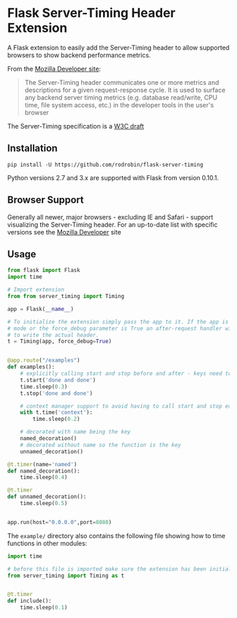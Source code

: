 # Flask Server-Timing Header Extension

A Flask extension to easily add the Server-Timing header to allow supported browsers to show backend performance metrics.

From the [Mozilla Developer site](https://developer.mozilla.org/en-US/docs/Web/HTTP/Headers/Server-Timing):

> The Server-Timing header communicates one or more metrics and descriptions for a given request-response cycle. It is used to surface any backend server timing metrics (e.g. database read/write, CPU time, file system access, etc.) in the developer tools in the user's browser


The Server-Timing specification is a [W3C draft](https://www.w3.org/TR/server-timing)

## Installation

```
pip install -U https://github.com/rodrobin/flask-server-timing
```

Python versions 2.7 and 3.x are supported with Flask from version 0.10.1.

## Browser Support

Generally all newer, major browsers - excluding IE and Safari - support visualizing the Server-Timing header. For an up-to-date list with specific versions see the [Mozilla Developer](https://developer.mozilla.org/en-US/docs/Web/HTTP/Headers/Server-Timing#Browser_compatibility) site

## Usage

```python
from flask import Flask
import time

# Import extension
from from server_timing import Timing

app = Flask(__name__)

# To initialize the extension simply pass the app to it. If the app is in debug
# mode or the force_debug parameter is True an after-request handler will be added
# to write the actual header.
t = Timing(app, force_debug=True)


@app.route("/examples")
def examples():
    # explicitly calling start and stop before and after - keys need to be identical
    t.start('done and done')
    time.sleep(0.3)
    t.stop('done and done')

    # context manager support to avoid having to call start and stop explicitly
    with t.time('context'):
        time.sleep(0.2)

    # decorated with name being the key
    named_decoration()
    # decorated without name so the function is the key
    unnamed_decoration()

@t.timer(name='named')
def named_decoration():
    time.sleep(0.4)

@t.timer
def unnamed_decoration():
    time.sleep(0.5)


app.run(host="0.0.0.0",port=8080)
```

The `example/` directory also contains the following file showing how to time functions in other modules:

```python
import time

# before this file is imported make sure the extension has been initialized with the Flask app
from server_timing import Timing as t


@t.timer
def include():
    time.sleep(0.1)
```
